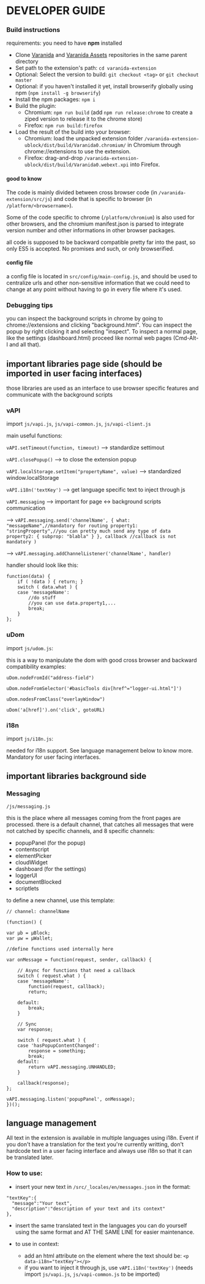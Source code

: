 # DEVELOPER GUIDE

### Build instructions

requirements: you need to have **npm** installed

- Clone [Varanida](https://github.com/Varanida/varanida-extension) and [Varanida Assets](https://github.com/Varanida/varanida-extension-assets) repositories in the same parent directory
- Set path to the extension's path: `cd varanida-extension`
- Optional: Select the version to build: `git checkout <tag>` or `git checkout master`
- Optional: if you haven't installed it yet, install browserify globally using npm (`npm install -g browserify`)
- Install the npm packages: `npm i`
- Build the plugin:
    - Chromium: `npm run build` (add `npm run release:chrome` to create a ziped version to release it to the chrome store)
    - Firefox: `npm run build:firefox`
- Load the result of the build into your browser:
    - Chromium: load the unpacked extension folder `/varanida-extension-ublock/dist/build/Varanida0.chromium/` in Chromium through chrome://extensions to use the extension.
    - Firefox: drag-and-drop `/varanida-extension-ublock/dist/build/Varanida0.webext.xpi` into Firefox.

#### good to know

The code is mainly divided between cross browser code (in `/varanida-extension/src/js`)
and code that is specific to browser (in `/platform/<browsername>`).

Some of the code specific to chrome (`/platform/chromium`) is also used for other browsers, and the chromium manifest.json is parsed to integrate version number and other informations in other browser packages.

all code is supposed to be backward compatible pretty far into the past, so only ES5 is accepted. No promises and such, or only browserified.

#### config file

a config file is located in `src/config/main-config.js`, and should be used to centralize urls and other non-sensitive information that we could need to change at any point without having to go in every file where it's used.

### Debugging tips
you can inspect the background scripts in chrome by going to chrome://extensions and clicking "background.html". You can inspect the popup by right clicking it and selecting "inspect". To inspect a normal page, like the settings (dashboard.html) proceed like normal web pages (Cmd-Alt-I and all that).

## important libraries page side (should be imported in user facing interfaces)

those libraries are used as an interface to use browser specific features and communicate with the background scripts

### vAPI

import `js/vapi.js`, `js/vapi-common.js`, `js/vapi-client.js`

main useful functions:

`vAPI.setTimeout(function, timeout)` --> standardize settimout

`vAPI.closePopup()` --> to close the extension popup

`vAPI.localStorage.setItem("propertyName", value)` --> standardized window.localStorage

`vAPI.i18n('textKey')` --> get language specific text to inject through js

`vAPI.messaging` --> important for page <-> background scripts communication

--> `vAPI.messaging.send('channelName', {
        what: "messageName",//mandatory for routing
        property1: "stringProperty",//you can pretty much send any type of data
        property2: {
            subprop: "blabla"
        }
      },
      callback //callback is not mandatory
     )`

--> `vAPI.messaging.addChannelListener('channelName', handler)`

handler should look like this:
```
function(data) {
    if ( !data ) { return; }
    switch ( data.what ) {
    case 'messageName':
        //do stuff
        //you can use data.property1,...
        break;
    }
};
```

### uDom

import `js/udom.js`:

this is a way to manipulate the dom with good cross browser and backward compatibility
examples:

`uDom.nodeFromId("address-field")`

`uDom.nodeFromSelector('#basicTools div[href^="logger-ui.html"]')`

`uDom.nodesFromClass("overlayWindow")`

`uDom('a[href]').on('click', gotoURL)`

### i18n

import `js/i18n.js`:

needed for i18n support. See language management below to know more. Mandatory for user facing interfaces.



## important libraries background side

### Messaging

`/js/messaging.js`

this is the place where all messages coming from the front pages are processed.
there is a default channel, that catches all messages that were not catched by specific channels, and 8 specific channels:
- popupPanel (for the popup)
- contentscript
- elementPicker
- cloudWidget
- dashboard (for the settings)
- loggerUI
- documentBlocked
- scriptlets

to define a new channel, use this template:

```
// channel: channelName

(function() {

var µb = µBlock;
var µw = µWallet;

//define functions used internally here

var onMessage = function(request, sender, callback) {

    // Async for functions that need a callback
    switch ( request.what ) {
    case 'messageName':
        function(request, callback);
        return;

    default:
        break;
    }

    // Sync
    var response;

    switch ( request.what ) {
    case 'hasPopupContentChanged':
        response = something;
        break;
    default:
        return vAPI.messaging.UNHANDLED;
    }

    callback(response);
};

vAPI.messaging.listen('popupPanel', onMessage);
})();
```



## language management

All text in the extension is available in multiple languages using i18n.
Event if you don't have a translation for the text you're currently writting, don't hardcode text in a user facing interface and always use i18n so that it can be translated later.

### How to use:

- insert your new text in `/src/_locales/en/messages.json` in the format:
```
"textKey":{
  "message":"Your text",
  "description":"description of your text and its context"
},
```

- insert the same translated text in the languages you can do yourself using the same format and AT THE SAME LINE for easier maintenance.

- to use in context:
  * add an html attribute on the element where the text should be:
  `<p data-i18n="textKey"></p>`
  * if you want to inject it through js, use
  `vAPI.i18n('textKey')` (needs import `js/vapi.js`, `js/vapi-common.js` to be imported)
